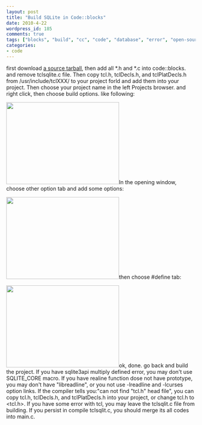 ```yaml
---
layout: post
title: "Build SQLite in Code::blocks"
date: 2010-4-22
wordpress_id: 185
comments: true
tags: ["blocks", "build", "cc", "code", "database", "error", "open-source", "project", "readline", "sqlite", "sqlite3api", "tcl"]
categories:
- code
---
```

<meta name="_edit_last" content="1" />
<meta name="views" content="1356" />
first download <a href="http://www.sqlite.org/sqlite-3.6.23.1.tar.gz">a source tarball</a>, then add all *.h and *.c into code::blocks. and remove tclsqlite.c file. Then copy tcl.h, tclDecls.h, and tclPlatDecls.h from /usr/include/tclXXX/ to your project forld and add them into your project. Then choose your project name in the left Projects browser. and right click, then choose build options. like following:

<a href="http://chillyc.info/wp-content/uploads/2010/04/22/install-sqlite-in-codeblocks/Screenshot-fts3_tokenizer.c-SQLite-CodeBlocks-8.02.png"><img class="aligncenter size-medium wp-image-186" title="Screenshot-fts3_tokenizer.c [SQLite] - Code::Blocks 8.02" src="http://chillyc.info/wp-content/uploads/2010/04/22/install-sqlite-in-codeblocks/Screenshot-fts3_tokenizer.c-SQLite-CodeBlocks-8.02-300x218.png" alt="" width="300" height="218" /></a>In the opening window, choose other option tab and add some options:

<a href="http://chillyc.info/wp-content/uploads/2010/04/22/install-sqlite-in-codeblocks/Screenshot-Project-build-options-1.png"><img class="aligncenter size-medium wp-image-187" title="Screenshot-Project build options-1" src="http://chillyc.info/wp-content/uploads/2010/04/22/install-sqlite-in-codeblocks/Screenshot-Project-build-options-1-300x218.png" alt="" width="300" height="218" /></a>then choose #define tab:

<a href="http://chillyc.info/wp-content/uploads/2010/04/22/install-sqlite-in-codeblocks/Screenshot-Project-build-options.png"><img class="aligncenter size-medium wp-image-188" title="Screenshot-Project build options" src="http://chillyc.info/wp-content/uploads/2010/04/22/install-sqlite-in-codeblocks/Screenshot-Project-build-options-300x218.png" alt="" width="300" height="218" /></a>ok, done. go back and build the project. If you have sqlite3api multiply defined error, you may don't use SQLITE_CORE macro. If you have realine function dose not have prototype, you may don't have "libreadline", or you not use -lreadline and -lcurses option links. If the compiler tells you:"can not find "tcl.h" head file", you can copy tcl.h, tclDecls.h, and tclPlatDecls.h into your project, or change tcl.h to &lt;tcl.h&gt;. If you have some error with tcl, you may leave the tclsqlit.c file from building. If you persist in compile tclsqlit.c, you should merge its all codes into main.c.
